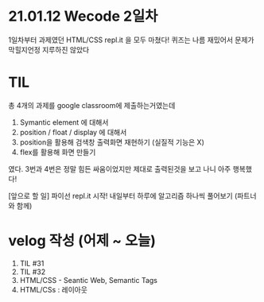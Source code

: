 # 21.01.12 Wecode 2일차
1일차부터 과제였던 HTML/CSS repl.it 을 모두 마쳤다!
퀴즈는 나름 재밌어서 문제가 막힐지언정 지루하진 않았다

# TIL
총 4개의 과제를 google classroom에 제출하는거였는데
>
1. Symantic element 에 대해서
2. position / float / display 에 대해서
3. position을 활용해 검색창 출력화면 재현하기 (실질적 기능은 X)
4. flex를 활용해 화면 만들기

였다.
3번과 4번은 정말 힘든 싸움이었지만 제대로 출력된것을 보고 나니 아주 행복했다!

[앞으로 할 일]
파이선 repl.it 시작!
내일부터 하루에 알고리즘 하나씩 풀어보기 (파트너와 함께)

# velog 작성 (어제 ~ 오늘)
1. TIL #31
2. TIL #32
3. HTML/CSS - Seantic Web, Semantic Tags
4. HTML/CSs : 레이아웃
